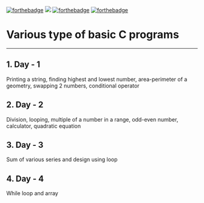[![forthebadge](https://forthebadge.com/images/badges/uses-git.svg)](https://forthebadge.com)
![](https://img.shields.io/badge/for-you-181717?colorA=099450&colorB=9cd6ba&style=for-the-badge&logo=visual-studio-code)
[![forthebadge](https://forthebadge.com/images/badges/check-it-out.svg)](https://forthebadge.com)
[![forthebadge](https://forthebadge.com/images/badges/made-with-c.svg)](https://forthebadge.com)
# Various type of basic C programs
---
## 1. Day - 1
Printing a string, finding highest and lowest number, area-perimeter of a geometry, swapping 2 numbers, conditional operator
## 2. Day - 2
Division, looping, multiple of a number in a range, odd-even number, calculator, quadratic equation
## 3. Day - 3
Sum of various series and design using loop
## 4. Day - 4
While loop and array
